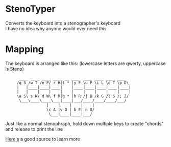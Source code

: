 # StenoTyper
Converts the keyboard into a stenographer's keyboard    
I have no idea why anyone would ever need this    

# Mapping
The keyboard is arranged like this:
(lowercase letters are qwerty, uppercase is Steno)
```
      ____ ____ ____ ____ __ ____ ____ ____ ____ ____   
     /q S /w T /e P/ r H|t * |y F \u P \i L \o T \p D\    
     |   |____|____|____|    |____|____|____|____|____|    
     |   |    |    |    |    |    |    |    |    |    |    
     \a S\ s K\ d W\ f R|g * |h R /j B /k G /l S /; Z/    
      \___\____\____\___|____|___/____/____/____/___/    
                  |    |    |    |    |    
                  \c A |v O | b E| n U/    
                   \___|____|____|___/    
```

Just like a normal stenophraph, hold down multiple keys to create "chords" and release to print the line    

[Here's](https://github.com/openstenoproject/plover/wiki/Learning-Stenography) a good source to learn more   
